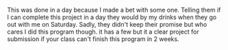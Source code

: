 This was done in a day because I made a bet with some one.
Telling them if I can complete this project in a day they
would by my drinks when they go out with me on Saturday.
Sadly, they didn't keep their promise but who cares I did
this program though. it has a few but it a clear project
for submission if your class can't finish this program in
2 weeks.
